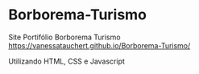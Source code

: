 # Borborema-Turismo
Site Portifólio Borborema Turismo 
https://vanessatauchert.github.io/Borborema-Turismo/

Utilizando HTML, CSS e Javascript
